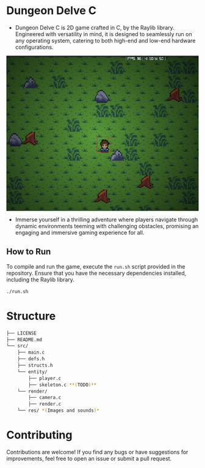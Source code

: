 # Dungeon Delve C

- Dungeon Delve C is 2D game crafted in C, by the Raylib library. Engineered with versatility in mind, it is designed to seamlessly run on any operating system, catering to both high-end and low-end hardware configurations. 

<img src="res/readme/game.png" alt="Window" align="center">

- Immerse yourself in a thrilling adventure where players navigate through dynamic environments teeming with challenging obstacles, promising an engaging and immersive gaming experience for all.

## How to Run

To compile and run the game, execute the `run.sh` script provided in the repository. Ensure that you have the necessary dependencies installed, including the Raylib library.

```bash
./run.sh
```

# Structure

```sh
├── LICENSE
├── README.md
└── src/
    ├── main.c                  
    ├── defs.h                  
    ├── structs.h                
    └── entity/
        ├── player.c
        ├── skeleton.c **(TODO)** 
    └── render/
        ├── camera.c
        ├── render.c
    └── res/ *(Images and sounds)*
```

# Contributing

Contributions are welcome! If you find any bugs or have suggestions for improvements, feel free to open an issue or submit a pull request.

